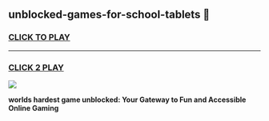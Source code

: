 
## unblocked-games-for-school-tablets 👋
<h3>
<a href="https://premium.freeplayer.one?title=unblocked-games-for-school-tablets&ref=14F">CLICK TO PLAY</a></h3>
<hr>

<h3>
<a href="https://premium.freeplayer.one?title=unblocked-games-for-school-tablets&ref=14F">CLICK 2 PLAY</a>
  
</h3>

<a href="https://premium.freeplayer.one?title=unblocked-games-for-school-tablets&ref=12F/"><img src="https://clearcache.store/games.png"></a>


**worlds hardest game unblocked: Your Gateway to Fun and Accessible Online Gaming**
